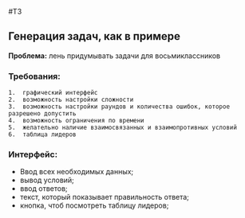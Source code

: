 
#ТЗ
## **Генерация задач, как в примере**
**Проблема:** лень придумывать задачи для восьмиклассников
### **Требования:**
	1.	графический интерфейс
	2.	возможность настройки сложности
	3.	возможность настройки раундов и количества ошибок, которое разрешено допустить
	4.	возможность ограничения по времени
	5.	желательно наличие взаимосвязанных и взаимопротивных условий
	6.	таблица лидеров
### **Интерфейс:**
* Ввод всех необходимых данных; 
* вывод условий; 
* ввод ответов; 
* текст, который показывает правильность ответа; 
* кнопка, чтоб посмотреть таблицу лидеров;
